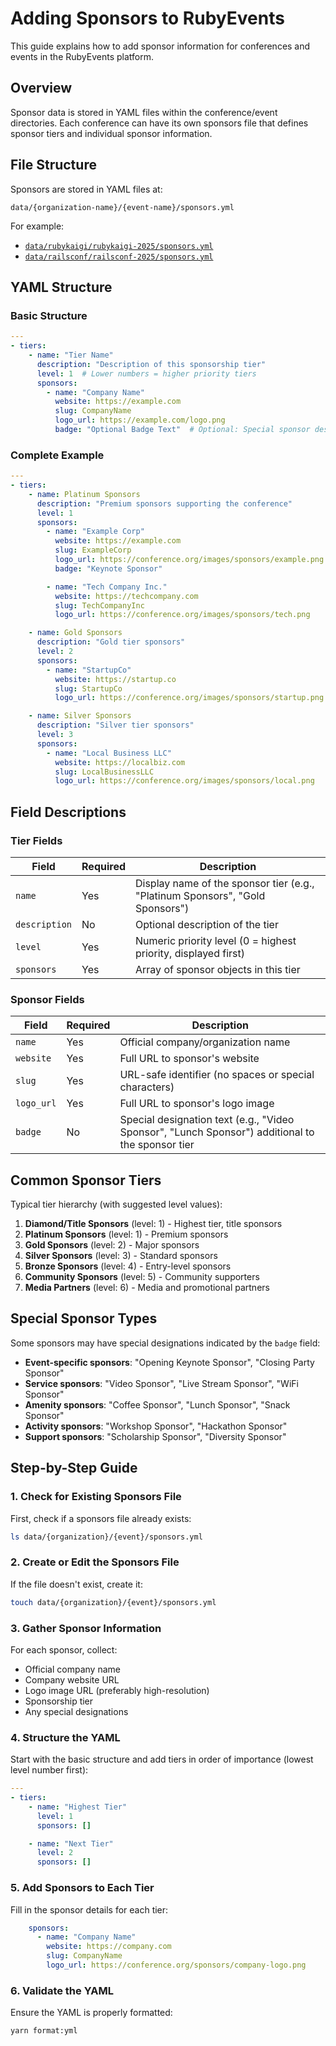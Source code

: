 # Adding Sponsors to RubyEvents

This guide explains how to add sponsor information for conferences and events in the RubyEvents platform.

## Overview

Sponsor data is stored in YAML files within the conference/event directories. Each conference can have its own sponsors file that defines sponsor tiers and individual sponsor information.

## File Structure

Sponsors are stored in YAML files at:
```
data/{organization-name}/{event-name}/sponsors.yml
```

For example:
- [`data/rubykaigi/rubykaigi-2025/sponsors.yml`](https://github.com/rubyevents/rubyevents/blob/main/data/rubykaigi/rubykaigi-2025/sponsors.yml)
- [`data/railsconf/railsconf-2025/sponsors.yml`](https://github.com/rubyevents/rubyevents/blob/main/data/railsconf/railsconf-2025/sponsors.yml)

## YAML Structure

### Basic Structure

```yaml
---
- tiers:
    - name: "Tier Name"
      description: "Description of this sponsorship tier"
      level: 1  # Lower numbers = higher priority tiers
      sponsors:
        - name: "Company Name"
          website: https://example.com
          slug: CompanyName
          logo_url: https://example.com/logo.png
          badge: "Optional Badge Text"  # Optional: Special sponsor designation
```

### Complete Example

```yaml
---
- tiers:
    - name: Platinum Sponsors
      description: "Premium sponsors supporting the conference"
      level: 1
      sponsors:
        - name: "Example Corp"
          website: https://example.com
          slug: ExampleCorp
          logo_url: https://conference.org/images/sponsors/example.png
          badge: "Keynote Sponsor"

        - name: "Tech Company Inc."
          website: https://techcompany.com
          slug: TechCompanyInc
          logo_url: https://conference.org/images/sponsors/tech.png

    - name: Gold Sponsors
      description: "Gold tier sponsors"
      level: 2
      sponsors:
        - name: "StartupCo"
          website: https://startup.co
          slug: StartupCo
          logo_url: https://conference.org/images/sponsors/startup.png

    - name: Silver Sponsors
      description: "Silver tier sponsors"
      level: 3
      sponsors:
        - name: "Local Business LLC"
          website: https://localbiz.com
          slug: LocalBusinessLLC
          logo_url: https://conference.org/images/sponsors/local.png
```

## Field Descriptions

### Tier Fields

| Field | Required | Description |
|-------|----------|-------------|
| `name` | Yes | Display name of the sponsor tier (e.g., "Platinum Sponsors", "Gold Sponsors") |
| `description` | No | Optional description of the tier |
| `level` | Yes | Numeric priority level (0 = highest priority, displayed first) |
| `sponsors` | Yes | Array of sponsor objects in this tier |

### Sponsor Fields

| Field | Required | Description |
|-------|----------|-------------|
| `name` | Yes | Official company/organization name |
| `website` | Yes | Full URL to sponsor's website |
| `slug` | Yes | URL-safe identifier (no spaces or special characters) |
| `logo_url` | Yes | Full URL to sponsor's logo image |
| `badge` | No | Special designation text (e.g., "Video Sponsor", "Lunch Sponsor") additional to the sponsor tier |

## Common Sponsor Tiers

Typical tier hierarchy (with suggested level values):

1. **Diamond/Title Sponsors** (level: 1) - Highest tier, title sponsors
2. **Platinum Sponsors** (level: 1) - Premium sponsors
3. **Gold Sponsors** (level: 2) - Major sponsors
4. **Silver Sponsors** (level: 3) - Standard sponsors
5. **Bronze Sponsors** (level: 4) - Entry-level sponsors
6. **Community Sponsors** (level: 5) - Community supporters
7. **Media Partners** (level: 6) - Media and promotional partners

## Special Sponsor Types

Some sponsors may have special designations indicated by the `badge` field:

- **Event-specific sponsors**: "Opening Keynote Sponsor", "Closing Party Sponsor"
- **Service sponsors**: "Video Sponsor", "Live Stream Sponsor", "WiFi Sponsor"
- **Amenity sponsors**: "Coffee Sponsor", "Lunch Sponsor", "Snack Sponsor"
- **Activity sponsors**: "Workshop Sponsor", "Hackathon Sponsor"
- **Support sponsors**: "Scholarship Sponsor", "Diversity Sponsor"

## Step-by-Step Guide

### 1. Check for Existing Sponsors File

First, check if a sponsors file already exists:

```bash
ls data/{organization}/{event}/sponsors.yml
```

### 2. Create or Edit the Sponsors File

If the file doesn't exist, create it:

```bash
touch data/{organization}/{event}/sponsors.yml
```

### 3. Gather Sponsor Information

For each sponsor, collect:
- Official company name
- Company website URL
- Logo image URL (preferably high-resolution)
- Sponsorship tier
- Any special designations

### 4. Structure the YAML

Start with the basic structure and add tiers in order of importance (lowest level number first):

```yaml
---
- tiers:
    - name: "Highest Tier"
      level: 1
      sponsors: []

    - name: "Next Tier"
      level: 2
      sponsors: []
```

### 5. Add Sponsors to Each Tier

Fill in the sponsor details for each tier:

```yaml
    sponsors:
      - name: "Company Name"
        website: https://company.com
        slug: CompanyName
        logo_url: https://conference.org/sponsors/company-logo.png
```

### 6. Validate the YAML

Ensure the YAML is properly formatted:

```bash
yarn format:yml
```
